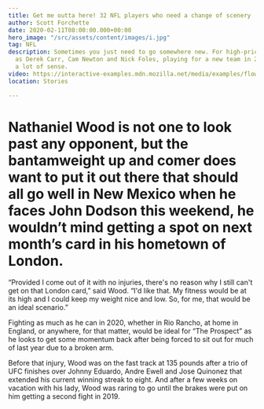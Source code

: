 ```yaml
---
title: Get me outta here! 32 NFL players who need a change of scenery
author: Scott Forchette
date: 2020-02-11T08:00:00.000+00:00
hero_image: "/src/assets/content/images/i.jpg"
tag: NFL
description: Sometimes you just need to go somewhere new. For high-priced QBs such
  as Derek Carr, Cam Newton and Nick Foles, playing for a new team in 2020 could make
  a lot of sense.
video: https://interactive-examples.mdn.mozilla.net/media/examples/flower.mp4
location: Stories

---
```

# Nathaniel Wood is not one to look past any opponent, but the bantamweight up and comer does want to put it out there that should all go well in New Mexico when he faces John Dodson this weekend, he wouldn’t mind getting a spot on next month’s card in his hometown of London.

“Provided I come out of it with no injuries, there's no reason why I still can't get on that London card,” said Wood. “I'd like that. My fitness would be at its high and I could keep my weight nice and low. So, for me, that would be an ideal scenario.”

Fighting as much as he can in 2020, whether in Rio Rancho, at home in England, or anywhere, for that matter, would be ideal for “The Prospect” as he looks to get some momentum back after being forced to sit out for much of last year due to a broken arm.

Before that injury, Wood was on the fast track at 135 pounds after a trio of UFC finishes over Johnny Eduardo, Andre Ewell and Jose Quinonez that extended his current winning streak to eight. And after a few weeks on vacation with his lady, Wood was raring to go until the brakes were put on him getting a second fight in 2019.